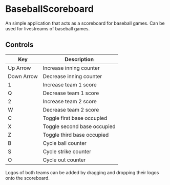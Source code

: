 # BaseballScoreboard

An simple application that acts as a scoreboard for baseball games. Can be used for livestreams of baseball games.

## Controls

Key        | Description
-----------|----------------------------
Up Arrow   | Increase inning counter
Down Arrow | Decrease inning counter
1          | Increase team 1 score
Q          | Decrease team 1 score
2          | Increase team 2 score
W          | Decrease team 2 score
C          | Toggle first base occupied
X          | Toggle second base occupied
Z          | Toggle third base occupied
B          | Cycle ball counter
S          | Cycle strike counter
O          | Cycle out counter

Logos of both teams can be added by dragging and dropping their logos onto the scoreboard.
